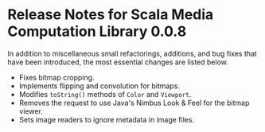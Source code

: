 # Release Notes for Scala Media Computation Library 0.0.8


In addition to miscellaneous small refactorings, additions, and bug fixes that have been introduced, the most essential changes are listed below.


* Fixes bitmap cropping.
* Implements flipping and convolution for bitmaps.
* Modifies ``toString()`` methods of ``Color`` and ``Viewport``.
* Removes the request to use Java's Nimbus Look & Feel for the bitmap viewer.
* Sets image readers to ignore metadata in image files.
